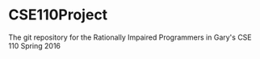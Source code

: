 # CSE110Project
The git repository for the Rationally Impaired Programmers in Gary's CSE 110 Spring 2016
